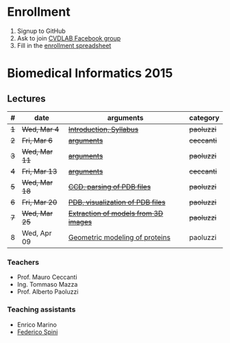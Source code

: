 # Enrollment

1. Signup to GitHub
2. Ask to join [CVDLAB Facebook group](https://www.facebook.com/groups/cvdlab/)
3. Fill in the [enrollment spreadsheet](https://docs.google.com/spreadsheets/d/1WYKBwIbqk1SF6MdTQ7HIauO457_MMWyekyD5CT5x48c/edit#gid=0)

# Biomedical Informatics 2015

## Lectures

| # | date | arguments | category |
|--:|------|-----------|----------|
| ~~1~~ | ~~Wed, Mar 4~~ | [~~Introduction, Syllabus~~](raletive/path/to/lecture-01.pdf) | ~~paoluzzi~~ |
| ~~2~~ | ~~Fri, Mar 6~~ | [~~arguments~~](raletive/path/to/lecture-02.pdf) | ~~ceccanti~~ |
| ~~3~~ | ~~Wed, Mar 11~~ | [~~arguments~~](raletive/path/to/lecture-03.pdf) | ~~paoluzzi~~ |
| ~~4~~ | ~~Fri, Mar 13~~ | [~~arguments~~](raletive/path/to/lecture-04.pdf) | ~~ceccanti~~ |
| ~~5~~ | ~~Wed, Mar 18~~ | [~~CCD, parsing of PDB files~~](2015-03-18) | ~~paoluzzi~~ |
| ~~6~~ | ~~Fri, Mar 20~~ | [~~PDB, visualization of PDB files~~](2015-03-20) | ~~paoluzzi~~ |
| ~~7~~ | ~~Wed, Mar 25~~ | [~~Extraction of models from 3D images~~](2015-03-25) | ~~paoluzzi~~ |
| 8 | Wed, Apr 09 | [Geometric modeling of proteins](2015-04-08) | paoluzzi |


### Teachers

- Prof. Mauro Ceccanti
- Ing. Tommaso Mazza
- Prof. Alberto Paoluzzi

### Teaching assistants

- Enrico Marino
- [Federico Spini](http://federicospini.com)
